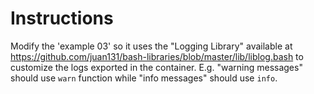 # Instructions

Modify the 'example 03' so it uses the "Logging Library" available at https://github.com/juan131/bash-libraries/blob/master/lib/liblog.bash to customize the logs exported in the container. E.g. "warning messages" should use `warn` function while "info messages" should use `info`.